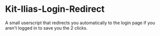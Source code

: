 # Kit-Ilias-Login-Redirect
A small userscript that redirects you automatically to the login page if you aren't logged in to save you the 2 clicks.
